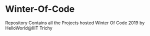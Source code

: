 # Winter-Of-Code
Repository Contains all the Projects hosted Winter Of Code 2019 by HelloWorld@IIIT Trichy

